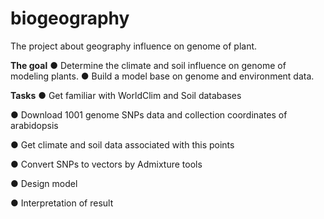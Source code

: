# biogeography
The project about geography influence on genome of plant.

**The goal**
   ● Determine the climate and soil influence on genome of
modeling plants.
   ● Build a model base on genome and environment data.
  
**Tasks**
  ● Get familiar with WorldClim and Soil databases
  
  ● Download 1001 genome SNPs data and collection coordinates of arabidopsis
  
  ● Get climate and soil data associated with this points
  
  ● Convert SNPs to vectors by Admixture tools
  
  ● Design model
  
  ● Interpretation of result
